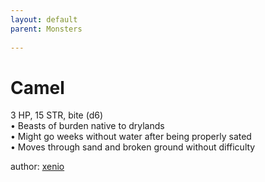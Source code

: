 ```yaml
---
layout: default
parent: Monsters 
   
--- 
```

# Camel
3 HP, 15 STR, bite (d6)  
• Beasts of burden native to drylands  
• Might go weeks without water after being properly sated  
• Moves through sand and broken ground without difficulty  




author: [xenio](https://xenioinabottle.blogspot.com/2021/02/classic-monsters-for-cairnito-part-1.html) 


